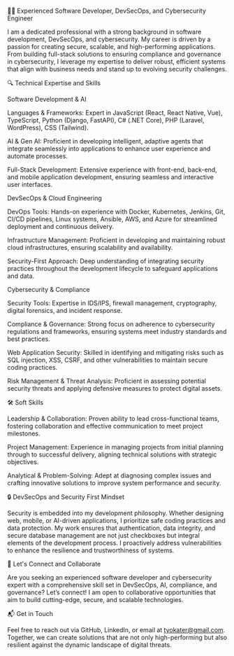 👨‍💻 Experienced Software Developer, DevSecOps, and Cybersecurity Engineer

I am a dedicated professional with a strong background in software development, DevSecOps, and cybersecurity. My career is driven by a passion for creating secure, scalable, and high-performing applications. From building full-stack solutions to ensuring compliance and governance in cybersecurity, I leverage my expertise to deliver robust, efficient systems that align with business needs and stand up to evolving security challenges.

🔍 Technical Expertise and Skills

Software Development & AI

Languages & Frameworks: Expert in JavaScript (React, React Native, Vue), TypeScript, Python (Django, FastAPI), C# (.NET Core), PHP (Laravel, WordPress), CSS (Tailwind).

AI & Gen AI: Proficient in developing intelligent, adaptive agents that integrate seamlessly into applications to enhance user experience and automate processes.

Full-Stack Development: Extensive experience with front-end, back-end, and mobile application development, ensuring seamless and interactive user interfaces.

DevSecOps & Cloud Engineering

DevOps Tools: Hands-on experience with Docker, Kubernetes, Jenkins, Git, CI/CD pipelines, Linux systems, Ansible, AWS, and Azure for streamlined deployment and continuous delivery.

Infrastructure Management: Proficient in developing and maintaining robust cloud infrastructures, ensuring scalability and availability.

Security-First Approach: Deep understanding of integrating security practices throughout the development lifecycle to safeguard applications and data.

Cybersecurity & Compliance

Security Tools: Expertise in IDS/IPS, firewall management, cryptography, digital forensics, and incident response.

Compliance & Governance: Strong focus on adherence to cybersecurity regulations and frameworks, ensuring systems meet industry standards and best practices.

Web Application Security: Skilled in identifying and mitigating risks such as SQL injection, XSS, CSRF, and other vulnerabilities to maintain secure coding practices.

Risk Management & Threat Analysis: Proficient in assessing potential security threats and applying defensive measures to protect digital assets.

🛠 Soft Skills

Leadership & Collaboration: Proven ability to lead cross-functional teams, fostering collaboration and effective communication to meet project milestones.

Project Management: Experience in managing projects from initial planning through to successful delivery, aligning technical solutions with strategic objectives.

Analytical & Problem-Solving: Adept at diagnosing complex issues and crafting innovative solutions to improve system performance and security.

🔒 DevSecOps and Security First Mindset

Security is embedded into my development philosophy. Whether designing web, mobile, or AI-driven applications, I prioritize safe coding practices and data protection. My work ensures that authentication, data integrity, and secure database management are not just checkboxes but integral elements of the development process. I proactively address vulnerabilities to enhance the resilience and trustworthiness of systems.

🚀 Let's Connect and Collaborate

Are you seeking an experienced software developer and cybersecurity expert with a comprehensive skill set in DevSecOps, AI, compliance, and governance? Let’s connect! I am open to collaborative opportunities that aim to build cutting-edge, secure, and scalable technologies.

📬 Get in Touch

Feel free to reach out via GitHub, LinkedIn, or email at tyokater@gmail.com. Together, we can create solutions that are not only high-performing but also resilient against the dynamic landscape of digital threats.


